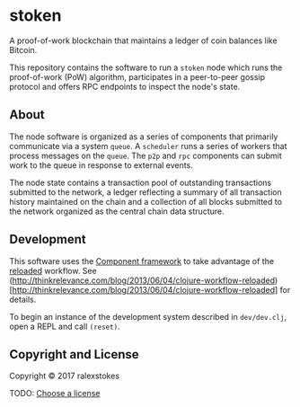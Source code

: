 # stoken

A proof-of-work blockchain that maintains a ledger of coin balances like Bitcoin.

This repository contains the software to run a `stoken` node which runs the proof-of-work (PoW) algorithm, participates in a peer-to-peer gossip protocol and offers RPC endpoints to inspect the node's state.

## About

The node software is organized as a series of components that primarily communicate via a system `queue`. A `scheduler` runs a series of workers that process messages on the `queue`. The `p2p` and `rpc` components can submit work to the queue in response to external events.

The node state contains a transaction pool of outstanding transactions submitted to the network, a ledger reflecting a summary of all transaction history maintained on the chain and a collection of all blocks submitted to the network organized as the central chain data structure.

## Development

This software uses the [Component framework](https://github.com/stuartsierra/component) to take advantage of the [reloaded](https://github.com/stuartsierra/reloaded) workflow. See (http://thinkrelevance.com/blog/2013/06/04/clojure-workflow-reloaded)[http://thinkrelevance.com/blog/2013/06/04/clojure-workflow-reloaded] for details.

To begin an instance of the development system described in `dev/dev.clj`, open a REPL and call `(reset)`.

## Copyright and License

Copyright © 2017 ralexstokes

TODO: [Choose a license](http://choosealicense.com/)
